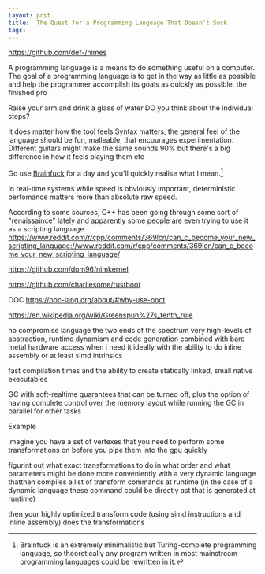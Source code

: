```yaml
---
layout: post
title:  The Quest for a Programming Language That Doesn't Suck
tags:
---
```



https://github.com/def-/nimes


A programming language is a means to do something useful on a computer.
The goal of a programming language is to get in the way as little as possible
and help the programmer accomplish its goals as quickly as possible.
the finished pro

Raise your arm and drink a glass of water
DO you think about the individual steps?

It does matter how the tool feels
Syntax matters, the general feel of the language should be fun, malleable,
that encourages experimentation.
Different guitars might make the same sounds 90% but there's a big difference
in how it feels playing them etc

Go use [Brainfuck](https://en.wikipedia.org/wiki/Brainfuck) for a day and
you'll quickly realise what I mean.[^bf]


In real-time systems while speed is obviously important, deterministic
perfomance matters more than absolute raw speed.


[^bf]: Brainfuck is an extremely minimalistic but Turing-complete programming language,
so theoretically any program written in most mainstream programming
languages could be rewritten in it.

According to some sources, C++ has been going through some sort of "renaissaince" lately and apparently some people are even trying to use it as a scripting language.
https://www.reddit.com/r/cpp/comments/369lcn/can_c_become_your_new_scripting_language://www.reddit.com/r/cpp/comments/369lcn/can_c_become_your_new_scripting_language/


https://github.com/dom96/nimkernel

https://github.com/charliesome/rustboot



OOC
https://ooc-lang.org/about/#why-use-ooct 



https://en.wikipedia.org/wiki/Greenspun%27s_tenth_rule


no compromise language the two ends of the spectrum
very high-levels of abstraction, runtime dynamism and code generation
combined with bare metal hardware access when i need it
ideally with the ability to do inline assembly or at least simd intrinsics

fast compilation times and the ability to create statically linked, small native executables

GC with soft-realtime guarantees that can be turned off, plus the option of
having complete control over the memory layout while running the GC in
parallel for other tasks




Example

imagine you have a set of vertexes that you need to perform some
transformations on before you pipe them into the gpu quickly

figurint out what exact transformations to do in what order and what
parameters might be done more conveniently with a very dynamic language
thatthen compiles a list of transform commands at runtime (in the case of
a dynamic language these command could be directly ast that is generated at
runtime)

then your highly optimized transform code (using simd instructions and inline
assembly) does the transformations


